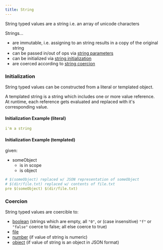 ```yaml
---
title: String
---
```


String typed values are a string i.e. an array of unicode characters

Strings...
- are immutable, i.e. assigning to an string results in a copy of the original string
- can be passed in/out of ops via [string parameters](../structure/op-directory/op/parameter/string)
- can be initialized via [string initialization](#initialization)
- are coerced according to [string coercion](#coercion)

### Initialization
String typed values can be constructed from a literal or templated object.
 
A templated string is a string which includes one or more value reference.
At runtime, each reference gets evaluated and replaced with it's corresponding value.

#### Initialization Example (literal)

```yaml
i'm a string
```

#### Initialization Example (templated)
given:
- someObject
  - is in scope
  - is object

```yaml
# $(someObject) replaced w/ JSON representation of someObject
# $(dir/file.txt) replaced w/ contents of file.txt
pre $(someObject) $(dir/file.txt)
```

### Coercion
String typed values are coercible to:

- [boolean](#boolean) (strings which are empty, all `"0"`, or (case insensitive) `"f"` or `"false"` coerce to false; all else coerce to true)
- [file](#file)
- [number](#number) (if value of string is numeric)
- [object](#object) (if value of string is an object in JSON format)

